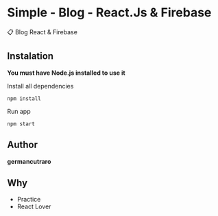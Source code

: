 # Simple - Blog - React.Js & Firebase

📋 Blog React & Firebase

## Instalation

**You must have Node.js installed to use it**

Install all dependencies

```
npm install
```

Run app

```
npm start
```

## Author

**germancutraro**

## Why

* Practice
* React Lover